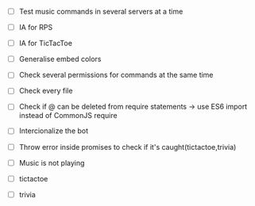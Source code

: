 - [ ] Test music commands in several servers at a time  
- [ ] IA for RPS  
- [ ] IA for TicTacToe  
- [ ] Generalise embed colors
- [ ] Check several permissions for commands at the same time
- [ ] Check every file
- [ ] Check if @ can be deleted from require statements -> use ES6 import instead of CommonJS require
- [ ] Intercionalize the bot
- [ ] Throw error inside promises to check if it's caught(tictactoe,trivia)
- [ ] Music is not playing
  
- [ ] tictactoe
- [ ] trivia
